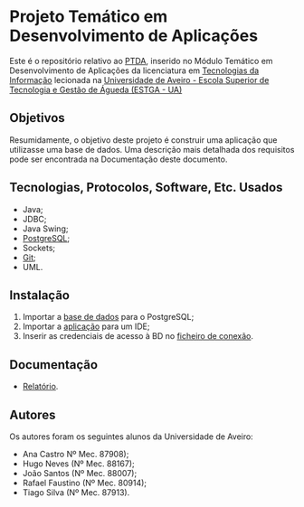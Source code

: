 # Projeto Temático em Desenvolvimento de Aplicações

Este é o repositório relativo ao [PTDA](https://www.ua.pt/estga/uc/5154), inserido no Módulo Temático em Desenvolvimento de Aplicações da licenciatura em [Tecnologias da Informação](https://www.ua.pt/estga/course/63/?p=2) lecionada na [Universidade de Aveiro - Escola Superior de Tecnologia e Gestão de Águeda (ESTGA - UA)](https://www.ua.pt/estga/Default.aspx)

## Objetivos

Resumidamente, o objetivo deste projeto é construir uma aplicação que utilizasse uma base de dados. Uma descrição mais detalhada dos requisitos pode ser encontrada na Documentação deste documento.

## Tecnologias, Protocolos, Software, Etc. Usados

- Java;
- JDBC;
- Java Swing;
- [PostgreSQL](https://www.postgresql.org/);
- Sockets;
- [Git](https://git-scm.com/);
- UML.

## Instalação

1. Importar a [base de dados](database.sql) para o PostgreSQL;
1. Importar a [aplicação](app) para um IDE;
1. Inserir as credenciais de acesso à BD no [ficheiro de conexão](app/src/main/java/communication/DBConnection.java).

## Documentação

- [Relatório](Relatorio.pdf).

## Autores

Os autores foram os seguintes alunos da Universidade de Aveiro:
- Ana Castro Nº Mec. 87908);
- Hugo Neves (Nº Mec. 88167);
- João Santos (Nº Mec. 88007);            
- Rafael Faustino (Nº Mec. 80914);               
- Tiago Silva (Nº Mec. 87913).     
